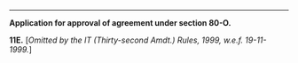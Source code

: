 ****

**Application for approval of agreement under section 80-O.**

**11E.** [_Omitted by the IT (Thirty-second Amdt.) Rules, 1999, w.e.f. 19-11-1999._]